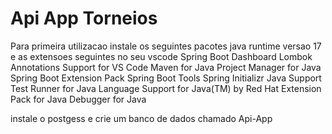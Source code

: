 # Api App Torneios 

Para primeira utilizacao instale os seguintes pacotes
java runtime versao 17
e as extensoes seguintes no seu vscode
Spring Boot Dashboard
Lombok Annotations Support for VS Code
Maven for Java
Project Manager for Java
Spring Boot Extension Pack
Spring Boot Tools
Spring Initializr Java Support
Test Runner for Java
Language Support for Java(TM) by Red Hat
Extension Pack for Java
Debugger for Java

instale o postgess e crie um banco de dados chamado Api-App
